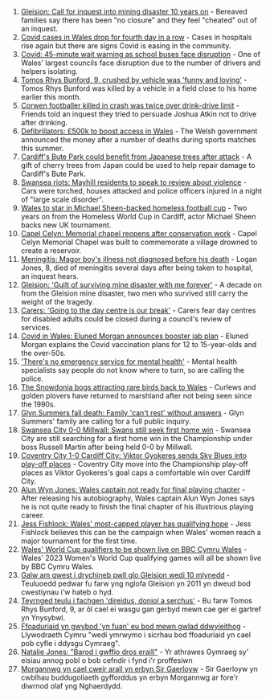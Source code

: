 1. [Gleision: Call for inquest into mining disaster 10 years on](https://www.bbc.co.uk/news/uk-wales-58502559?at_medium=RSS&at_campaign=KARANGA) - Bereaved families say there has been "no closure" and they feel "cheated" out of an inquest.
2. [Covid cases in Wales drop for fourth day in a row](https://www.bbc.co.uk/news/uk-wales-58576585?at_medium=RSS&at_campaign=KARANGA) - Cases in hospitals rise again but there are signs Covid is easing in the community.
3. [Covid: 45-minute wait warning as school buses face disruption](https://www.bbc.co.uk/news/uk-wales-58569061?at_medium=RSS&at_campaign=KARANGA) - One of Wales' largest councils face disruption due to the number of drivers and helpers isolating.
4. [Tomos Rhys Bunford, 9, crushed by vehicle was 'funny and loving'](https://www.bbc.co.uk/news/uk-wales-58562140?at_medium=RSS&at_campaign=KARANGA) - Tomos Rhys Bunford was killed by a vehicle in a field close to his home earlier this month.
5. [Corwen footballer killed in crash was twice over drink-drive limit](https://www.bbc.co.uk/news/uk-wales-58575470?at_medium=RSS&at_campaign=KARANGA) - Friends told an inquest they tried to persuade Joshua Atkin not to drive after drinking.
6. [Defibrillators: £500k to boost access in Wales](https://www.bbc.co.uk/news/uk-wales-58576214?at_medium=RSS&at_campaign=KARANGA) - The Welsh government announced the money after a number of deaths during sports matches this summer.
7. [Cardiff's Bute Park could benefit from Japanese trees after attack](https://www.bbc.co.uk/news/uk-wales-58573775?at_medium=RSS&at_campaign=KARANGA) - A gift of cherry trees from Japan could be used to help repair damage to Cardiff's Bute Park.
8. [Swansea riots: Mayhill residents to speak to review about violence](https://www.bbc.co.uk/news/uk-wales-58571656?at_medium=RSS&at_campaign=KARANGA) - Cars were torched, houses attacked and police officers injured in a night of "large scale disorder".
9. [Wales to star in Michael Sheen-backed homeless football cup](https://www.bbc.co.uk/news/uk-wales-58570341?at_medium=RSS&at_campaign=KARANGA) - Two years on from the Homeless World Cup in Cardiff, actor Michael Sheen backs new UK tournament.
10. [Capel Celyn: Memorial chapel reopens after conservation work](https://www.bbc.co.uk/news/uk-wales-58569060?at_medium=RSS&at_campaign=KARANGA) - Capel Celyn Memorial Chapel was built to commemorate a village drowned to create a reservoir.
11. [Meningitis: Magor boy's illness not diagnosed before his death](https://www.bbc.co.uk/news/uk-wales-58573694?at_medium=RSS&at_campaign=KARANGA) - Logan Jones, 8, died of meningitis several days after being taken to hospital, an inquest hears.
12. [Gleision: 'Guilt of surviving mine disaster with me forever'](https://www.bbc.co.uk/news/uk-wales-58555079?at_medium=RSS&at_campaign=KARANGA) - A decade on from the Gleision mine disaster, two men who survived still carry the weight of the tragedy.
13. [Carers: 'Going to the day centre is our break'](https://www.bbc.co.uk/news/uk-wales-58563914?at_medium=RSS&at_campaign=KARANGA) - Carers fear day centres for disabled adults could be closed during a council's review of services.
14. [Covid in Wales: Eluned Morgan announces booster jab plan](https://www.bbc.co.uk/news/uk-wales-58561783?at_medium=RSS&at_campaign=KARANGA) - Eluned Morgan explains the Covid vaccination plans for 12 to 15-year-olds and the over-50s.
15. ['There's no emergency service for mental health'](https://www.bbc.co.uk/news/uk-wales-58548746?at_medium=RSS&at_campaign=KARANGA) - Mental health specialists say people do not know where to turn, so are calling the police.
16. [The Snowdonia bogs attracting rare birds back to Wales](https://www.bbc.co.uk/news/uk-wales-58555547?at_medium=RSS&at_campaign=KARANGA) - Curlews and golden plovers have returned to marshland after not being seen since the 1990s.
17. [Glyn Summers fall death: Family 'can't rest' without answers](https://www.bbc.co.uk/news/uk-wales-58548533?at_medium=RSS&at_campaign=KARANGA) - Glyn Summers' family are calling for a full public inquiry.
18. [Swansea City 0-0 Millwall: Swans still seek first home win](https://www.bbc.co.uk/sport/football/58483584?at_medium=RSS&at_campaign=KARANGA) - Swansea City are still searching for a first home win in the Championship under boss Russell Martin after being held 0-0 by Millwall.
19. [Coventry City 1-0 Cardiff City: Viktor Gyokeres sends Sky Blues into play-off places](https://www.bbc.co.uk/sport/football/58483587?at_medium=RSS&at_campaign=KARANGA) - Coventry City move into the Championship play-off places as Viktor Gyokeres's goal caps a comfortable win over Cardiff City.
20. [Alun Wyn Jones: Wales captain not ready for final playing chapter](https://www.bbc.co.uk/sport/rugby-union/58559156?at_medium=RSS&at_campaign=KARANGA) - After releasing his autobiography, Wales captain Alun Wyn Jones says he is not quite ready to finish the final chapter of his illustrious playing career.
21. [Jess Fishlock: Wales' most-capped player has qualifying hope](https://www.bbc.co.uk/sport/football/58572563?at_medium=RSS&at_campaign=KARANGA) - Jess Fishlock believes this can be the campaign when Wales' women reach a major tournament for the first time.
22. [Wales' World Cup qualifiers to be shown live on BBC Cymru Wales](https://www.bbc.co.uk/sport/football/58561420?at_medium=RSS&at_campaign=KARANGA) - Wales' 2023 Women's World Cup qualifying games will all be shown live by BBC Cymru Wales.
23. [Galw am gwest i drychineb pwll glo Gleision wedi 10 mlynedd](https://www.bbc.co.uk/newyddion/58545852?at_medium=RSS&at_campaign=KARANGA) - Teuluoedd pedwar fu farw yng nglofa Gleision yn 2011 yn dweud bod cwestiynau i'w hateb o hyd.
24. [Teyrnged teulu i fachgen 'direidus, doniol a serchus'](https://www.bbc.co.uk/newyddion/58568383?at_medium=RSS&at_campaign=KARANGA) - Bu farw Tomos Rhys Bunford, 9, ar ôl cael ei wasgu gan gerbyd mewn cae ger ei gartref yn Ynysybwl.
25. [Ffoaduriaid yn gwybod 'yn fuan' eu bod mewn gwlad ddwyieithog](https://www.bbc.co.uk/newyddion/58571855?at_medium=RSS&at_campaign=KARANGA) - Llywodraeth Cymru "wedi ymrwymo i sicrhau bod ffoaduriaid yn cael pob cyfle i ddysgu Cymraeg".
26. [Natalie Jones: "Barod i gwffio dros eraill"](https://www.bbc.co.uk/newyddion/58562478?at_medium=RSS&at_campaign=KARANGA) - Yr athrawes Gymraeg sy' eisiau annog pobl o bob cefndir i fynd i'r proffesiwn
27. [Morgannwg yn cael cweir arall yn erbyn Sir Gaerloyw](https://www.bbc.co.uk/newyddion/58572029?at_medium=RSS&at_campaign=KARANGA) - Sir Gaerloyw yn cwblhau buddugoliaeth gyfforddus yn erbyn Morgannwg ar fore'r diwrnod olaf yng Nghaerdydd.
